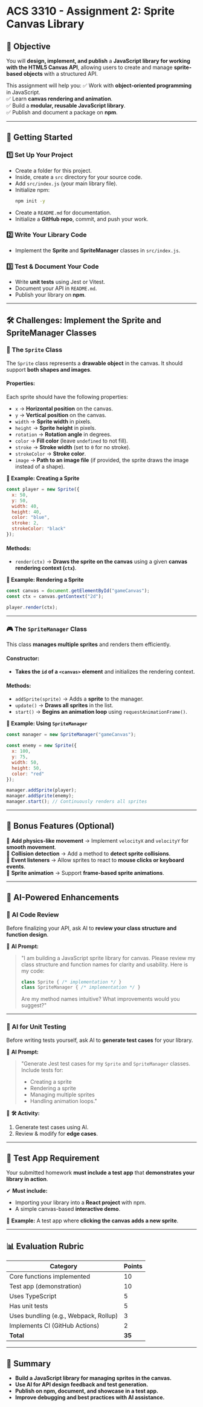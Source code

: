 # **ACS 3310 - Assignment 2: Sprite Canvas Library**  

## **📌 Objective**
You will **design, implement, and publish** a **JavaScript library for working with the HTML5 Canvas API**, allowing users to create and manage **sprite-based objects** with a structured API.

This assignment will help you:
✅ Work with **object-oriented programming** in JavaScript.  
✅ Learn **canvas rendering and animation**.  
✅ Build a **modular, reusable JavaScript library**.  
✅ Publish and document a package on **npm**.  

---

## **🚀 Getting Started**
### **1️⃣ Set Up Your Project**  
- Create a folder for this project.  
- Inside, create a `src` directory for your source code.  
- Add `src/index.js` (your main library file).  
- Initialize npm:  
  ```sh
  npm init -y
  ```  
- Create a `README.md` for documentation.  
- Initialize a **GitHub repo**, commit, and push your work.  

### **2️⃣ Write Your Library Code**  
- Implement the **Sprite** and **SpriteManager** classes in `src/index.js`.  

### **3️⃣ Test & Document Your Code**  
- Write **unit tests** using Jest or Vitest.  
- Document your API in `README.md`.  
- Publish your library on **npm**.  

---

## **🛠 Challenges: Implement the Sprite and SpriteManager Classes**
### **🎨 The `Sprite` Class**
The `Sprite` class represents a **drawable object** in the canvas. It should support **both shapes and images**.

#### **Properties:**
Each sprite should have the following properties:
- `x` → **Horizontal position** on the canvas.  
- `y` → **Vertical position** on the canvas.  
- `width` → **Sprite width** in pixels.  
- `height` → **Sprite height** in pixels.  
- `rotation` → **Rotation angle** in degrees.  
- `color` → **Fill color** (leave `undefined` to not fill).  
- `stroke` → **Stroke width** (set to `0` for no stroke).  
- `strokeColor` → **Stroke color**.  
- `image` → **Path to an image file** (if provided, the sprite draws the image instead of a shape).  

**📌 Example: Creating a Sprite**
```js
const player = new Sprite({
  x: 50,
  y: 50,
  width: 40,
  height: 40,
  color: "blue",
  stroke: 2,
  strokeColor: "black"
});
```

#### **Methods:**
- `render(ctx)` → **Draws the sprite on the canvas** using a given **canvas rendering context (`ctx`)**.  

**📌 Example: Rendering a Sprite**
```js
const canvas = document.getElementById("gameCanvas");
const ctx = canvas.getContext("2d");

player.render(ctx);
```

---

### **🎮 The `SpriteManager` Class**
This class **manages multiple sprites** and renders them efficiently.

#### **Constructor:**
- **Takes the `id` of a `<canvas>` element** and initializes the rendering context.

#### **Methods:**
- `addSprite(sprite)` → Adds a **sprite** to the manager.  
- `update()` → **Draws all sprites** in the list.  
- `start()` → **Begins an animation loop** using `requestAnimationFrame()`.  

**📌 Example: Using `SpriteManager`**
```js
const manager = new SpriteManager("gameCanvas");

const enemy = new Sprite({
  x: 100,
  y: 75,
  width: 50,
  height: 50,
  color: "red"
});

manager.addSprite(player);
manager.addSprite(enemy);
manager.start(); // Continuously renders all sprites
```

---

## **🎯 Bonus Features (Optional)**
🌟 **Add physics-like movement** → Implement `velocityX` and `velocityY` for **smooth movement**.  
🌟 **Collision detection** → Add a method to **detect sprite collisions**.  
🌟 **Event listeners** → Allow sprites to react to **mouse clicks or keyboard events**.  
🌟 **Sprite animation** → Support **frame-based sprite animations**.  

---

## **🧪 AI-Powered Enhancements**
### **🤖 AI Code Review**
Before finalizing your API, ask AI to **review your class structure and function design**.

📌 **AI Prompt:**  
> "I am building a JavaScript sprite library for canvas. Please review my class structure and function names for clarity and usability. Here is my code:  
> ```js
> class Sprite { /* implementation */ }  
> class SpriteManager { /* implementation */ }
> ```
> Are my method names intuitive? What improvements would you suggest?"

---

### **🧪 AI for Unit Testing**
Before writing tests yourself, ask AI to **generate test cases** for your library.

📌 **AI Prompt:**  
> "Generate Jest test cases for my `Sprite` and `SpriteManager` classes.  
> Include tests for:  
> - Creating a sprite  
> - Rendering a sprite  
> - Managing multiple sprites  
> - Handling animation loops."

📌 **🛠 Activity:**  
1. Generate test cases using AI.  
2. Review & modify for **edge cases**.  

---

## **📝 Test App Requirement**
Your submitted homework **must include a test app** that **demonstrates your library in action**.

✔ **Must include:**  
- Importing your library into a **React project** with npm.  
- A simple canvas-based **interactive demo**.  

📌 **Example:** A test app where **clicking the canvas adds a new sprite**.

---

## **📊 Evaluation Rubric**
| **Category** | **Points** |
|------------|---------|
| Core functions implemented | 10 |
| Test app (demonstration) | 10 |
| Uses TypeScript | 5 |
| Has unit tests | 5 |
| Uses bundling (e.g., Webpack, Rollup) | 3 |
| Implements CI (GitHub Actions) | 2 |
| **Total** | **35** |

---

## **🚀 Summary**
- **Build a JavaScript library for managing sprites in the canvas.**  
- **Use AI for API design feedback and test generation.**  
- **Publish on npm, document, and showcase in a test app.**  
- **Improve debugging and best practices with AI assistance.**  
